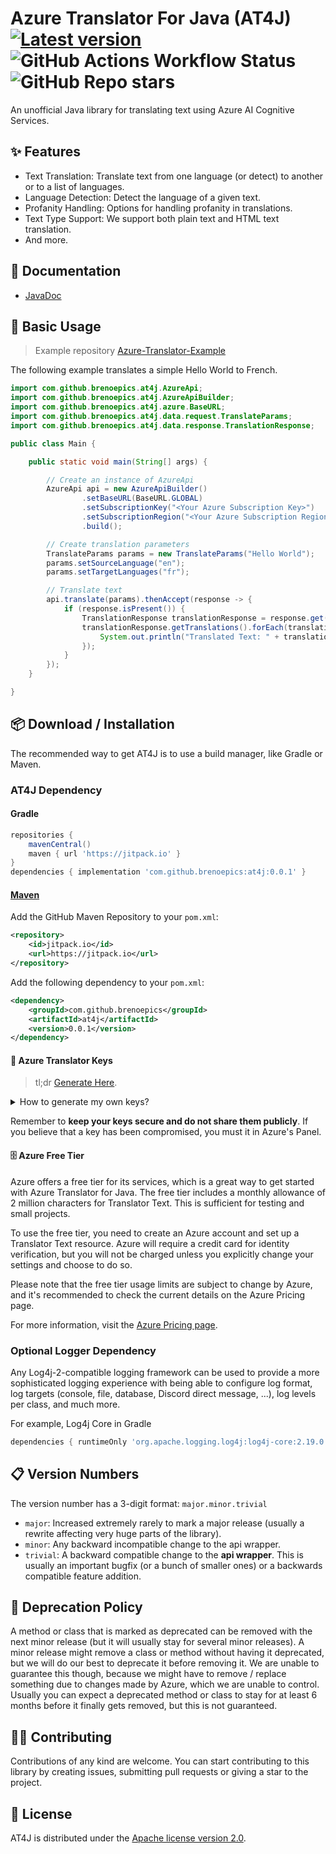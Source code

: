 # Azure Translator For Java (AT4J) [![Latest version](https://shields.io/github/release/brenoepics/at4j.svg?label=Version&colorB=brightgreen&style=flat-square)](https://github.com/brenoepics/at4j/releases/latest) ![GitHub Actions Workflow Status](https://img.shields.io/github/actions/workflow/status/brenoepics/at4j/maven.yml) ![GitHub Repo stars](https://img.shields.io/github/stars/brenoepics/at4j)


An unofficial Java library for translating text using Azure AI Cognitive Services.

## ✨ Features

- Text Translation: Translate text from one language (or detect) to another or to a list of languages.
- Language Detection: Detect the language of a given text.
- Profanity Handling: Options for handling profanity in translations.
- Text Type Support: We support both plain text and HTML text translation.
- And more.

## 📝 Documentation

- [JavaDoc](https://brenoepics.github.io/at4j/javadoc/)

## 🎉 Basic Usage
> Example repository [Azure-Translator-Example](https://github.com/brenoepics/Azure-Translator-Example)

The following example translates a simple Hello World to French.

```java
import com.github.brenoepics.at4j.AzureApi;
import com.github.brenoepics.at4j.AzureApiBuilder;
import com.github.brenoepics.at4j.azure.BaseURL;
import com.github.brenoepics.at4j.data.request.TranslateParams;
import com.github.brenoepics.at4j.data.response.TranslationResponse;

public class Main {

    public static void main(String[] args) {

        // Create an instance of AzureApi
        AzureApi api = new AzureApiBuilder()
                .setBaseURL(BaseURL.GLOBAL)
                .setSubscriptionKey("<Your Azure Subscription Key>")
                .setSubscriptionRegion("<Your Azure Subscription Region>")
                .build();

        // Create translation parameters
        TranslateParams params = new TranslateParams("Hello World");
        params.setSourceLanguage("en");
        params.setTargetLanguages("fr");

        // Translate text
        api.translate(params).thenAccept(response -> {
            if (response.isPresent()) {
                TranslationResponse translationResponse = response.get();
                translationResponse.getTranslations().forEach(translation -> {
                    System.out.println("Translated Text: " + translation.getText());
                });
            }
        });
    }

}
```

## 📦 Download / Installation

The recommended way to get AT4J is to use a build manager, like Gradle or Maven.

### AT4J Dependency

#### Gradle

```gradle
repositories {
    mavenCentral()
    maven { url 'https://jitpack.io' }
}
dependencies { implementation 'com.github.brenoepics:at4j:0.0.1' }
```

#### [Maven](https://github.com/brenoepics/at4j/packages/2037740)
Add the GitHub Maven Repository to your `pom.xml`:

```xml
<repository>
    <id>jitpack.io</id>
    <url>https://jitpack.io</url>
</repository>
```

Add the following dependency to your `pom.xml`:

```xml
<dependency>
    <groupId>com.github.brenoepics</groupId>
    <artifactId>at4j</artifactId>
    <version>0.0.1</version>
</dependency>
```
#### 🔑 Azure Translator Keys
> tl;dr [Generate Here](https://portal.azure.com/#view/Microsoft_Azure_ProjectOxford/CognitiveServicesHub/~/TextTranslation).
<details>
  <summary>How to generate my own keys?</summary>

1. Sign in to the [Azure portal](https://portal.azure.com/).

2. In the left-hand menu, click on "Create a resource".

3. In the "Search the Marketplace" box, type "Translator Text" and select it from the dropdown list.

4. Click on the "Create" button.

5. Fill in the required details:
   - Name: Enter a unique name for your resource.
   - Subscription: Select the Azure subscription that you want to use.
   - Resource Group: You can create a new resource group or select an existing one.
   - Pricing tier: Select the pricing tier that suits your needs. (Free Tier Limits)[#### 🗄️ Azure Free Tier]
6. Click on the "Review + create" button.

7. Review your settings and click on the "Create" button.

8. After the deployment is complete, go to the resource you just created.

9. In the left-hand menu, click on "Keys and Endpoint".

10. You will see two keys and an endpoint. You can use either of the keys in your application.
</details>

Remember to **keep your keys secure and do not share them publicly**. If you believe that a key has been compromised, you must it in Azure's Panel.


#### 🗄️ Azure Free Tier

Azure offers a free tier for its services, which is a great way to get started with Azure Translator for Java. The free tier includes a monthly allowance of 2 million characters for Translator Text. This is sufficient for testing and small projects.

To use the free tier, you need to create an Azure account and set up a Translator Text resource. Azure will require a credit card for identity verification, but you will not be charged unless you explicitly change your settings and choose to do so.

Please note that the free tier usage limits are subject to change by Azure, and it's recommended to check the current details on the Azure Pricing page.

For more information, visit the [Azure Pricing page](https://azure.microsoft.com/pricing/details/cognitive-services/translator/).

### Optional Logger Dependency

Any Log4j-2-compatible logging framework can be used to provide a more sophisticated logging experience
with being able to configure log format, log targets (console, file, database, Discord direct message, ...),
log levels per class, and much more.

For example, Log4j Core in Gradle
```gradle
dependencies { runtimeOnly 'org.apache.logging.log4j:log4j-core:2.19.0' }
```

## 📋 Version Numbers

The version number has a 3-digit format: `major.minor.trivial`
* `major`: Increased extremely rarely to mark a major release (usually a rewrite affecting very huge parts of the library).
* `minor`: Any backward incompatible change to the api wrapper.
* `trivial`: A backward compatible change to the **api wrapper**. This is usually an important bugfix (or a bunch of smaller ones)
 or a backwards compatible feature addition.
 
## 🔨 Deprecation Policy

A method or class that is marked as deprecated can be removed with the next minor release (but it will usually stay for
several minor releases). A minor release might remove a class or method without having it deprecated, but we will do our
best to deprecate it before removing it. We are unable to guarantee this though, because we might have to remove / replace
something due to changes made by Azure, which we are unable to control. Usually you can expect a deprecated method or
class to stay for at least 6 months before it finally gets removed, but this is not guaranteed.

## 🧑‍💻 Contributing

Contributions of any kind are welcome. You can start contributing to this library by creating issues, submitting pull requests or giving a star to the project.

## 📃 License

AT4J is distributed under the [Apache license version 2.0](./LICENSE).
